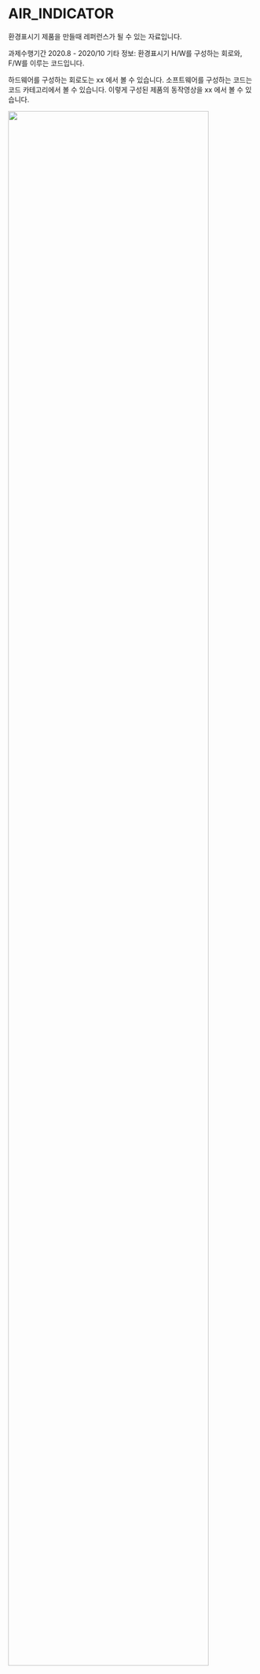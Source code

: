 # AIR_INDICATOR
환경표시기 제품을 만들때 레퍼런스가 될 수 있는 자료입니다.

과제수행기간 2020.8 - 2020/10
기타 정보: 환경표시기 H/W를 구성하는 회로와, F/W를 이루는 코드입니다.

하드웨어를 구성하는 회로도는 xx 에서 볼 수 있습니다.
소프트웨어를 구성하는 코드는 코드 카테고리에서 볼 수 있습니다.
이렇게 구성된 제품의 동작영상을 xx 에서 볼 수 있습니다. 

<img src="https://user-images.githubusercontent.com/58552452/102001367-f6044200-3d34-11eb-98b6-a3005e90c560.PNG" width="90%"></img>

